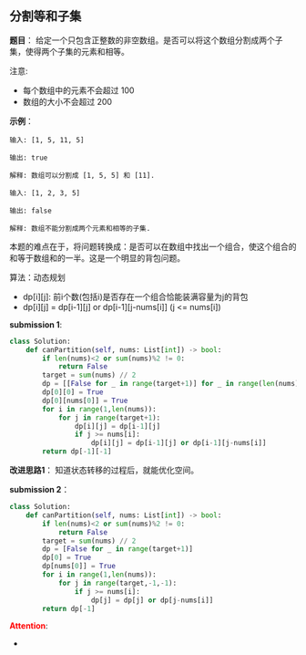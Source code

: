 ## 分割等和子集
**题目**：
给定一个只包含正整数的非空数组。是否可以将这个数组分割成两个子集，使得两个子集的元素和相等。

注意:

- 每个数组中的元素不会超过 100
- 数组的大小不会超过 200

**示例**：
```
输入: [1, 5, 11, 5]

输出: true

解释: 数组可以分割成 [1, 5, 5] 和 [11].
```
```
输入: [1, 2, 3, 5]

输出: false

解释: 数组不能分割成两个元素和相等的子集.
```

本题的难点在于，将问题转换成：是否可以在数组中找出一个组合，使这个组合的和等于数组和的一半。这是一个明显的背包问题。

算法：动态规划
- dp[i][j]: 前i个数(包括i)是否存在一个组合恰能装满容量为j的背包
- dp[i][j] = dp[i-1][j] or dp[i-1][j-nums[i]] (j <= nums[i])

**submission 1**:
```python
class Solution:
    def canPartition(self, nums: List[int]) -> bool:
        if len(nums)<2 or sum(nums)%2 != 0:
            return False
        target = sum(nums) // 2
        dp = [[False for _ in range(target+1)] for _ in range(len(nums))]
        dp[0][0] = True
        dp[0][nums[0]] = True
        for i in range(1,len(nums)):
            for j in range(target+1):
                dp[i][j] = dp[i-1][j]
                if j >= nums[i]:
                    dp[i][j] = dp[i-1][j] or dp[i-1][j-nums[i]]
        return dp[-1][-1]
```


**改进思路1**：
知道状态转移的过程后，就能优化空间。

**submission 2**：
```python
class Solution:
    def canPartition(self, nums: List[int]) -> bool:
        if len(nums)<2 or sum(nums)%2 != 0:
            return False
        target = sum(nums) // 2
        dp = [False for _ in range(target+1)]
        dp[0] = True
        dp[nums[0]] = True
        for i in range(1,len(nums)):
            for j in range(target,-1,-1):
                if j >= nums[i]:
                    dp[j] = dp[j] or dp[j-nums[i]]
        return dp[-1]
```



<font color="#FF0000">**Attention**</font>:

- 
